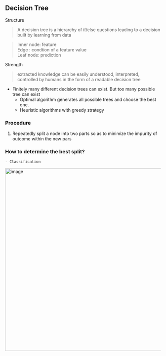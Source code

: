 ## Decision Tree

Structure
> A decision tree is a hierarchy of if/else questions leading to a decision built by learning from data  

> Inner node: feature  
> Edge : condtion of a feature value  
> Leaf node: prediction  

Strength
> extracted knowledge can be easily understood, interpreted, controlled by humans in the form of a readable decision tree

- Finitely many different decision trees can exist. But too many possible tree can exist
    - Optimal algorithm generates all possible trees and choose the best one.
    - Heuristic algorithms with greedy strategy  
### Procedure
1. Repeatedly split a node into two parts so as to minimize the impurity of outcome within the new pars

### How to determine the best split?

    - Classification
<img width="591" alt="image" src="https://github.com/user-attachments/assets/a8de12b5-0fbb-4715-9889-62c87a79e998">

